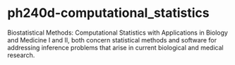 # ph240d-computational_statistics
Biostatistical Methods: Computational Statistics with Applications in Biology and Medicine I and II, both concern statistical methods and software for addressing inference problems that arise in current biological and medical research. 
